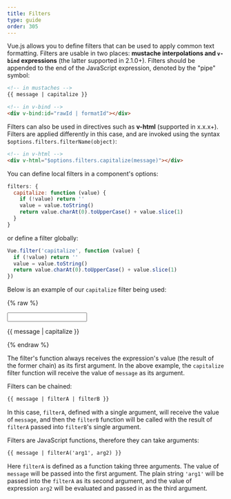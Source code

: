 ```yaml
---
title: Filters
type: guide
order: 305
---
```


Vue.js allows you to define filters that can be used to apply common text formatting. Filters are usable in two places: **mustache interpolations and `v-bind` expressions** (the latter supported in 2.1.0+). Filters should be appended to the end of the JavaScript expression, denoted by the "pipe" symbol:

``` html
<!-- in mustaches -->
{{ message | capitalize }}

<!-- in v-bind -->
<div v-bind:id="rawId | formatId"></div>
```

Filters can also be used in directives such as **v-html** (supported in x.x.x+). Filters are applied differently in this case, and are invoked using the syntax `$options.filters.filterName(object)`:

``` html
<!-- in v-html -->
<div v-html="$options.filters.capitalize(message)"></div>
```


You can define local filters in a component's options:

``` js
filters: {
  capitalize: function (value) {
    if (!value) return ''
    value = value.toString()
    return value.charAt(0).toUpperCase() + value.slice(1)
  }
}
```

or define a filter globally:

``` js
Vue.filter('capitalize', function (value) {
  if (!value) return ''
  value = value.toString()
  return value.charAt(0).toUpperCase() + value.slice(1)
})
```

Below is an example of our `capitalize` filter being used:

{% raw %}
<div id="example_1" class="demo">
  <input type="text" v-model="message">
  <p>{{ message | capitalize }}</p>
</div>
<script>
  new Vue({
    el: '#example_1',
    data: function () {
      return {
        message: 'john'
      }
    },
    filters: {
      capitalize: function (value) {
        if (!value) return ''
        value = value.toString()
        return value.charAt(0).toUpperCase() + value.slice(1)
      }
    }
  })
</script>
{% endraw %}

The filter's function always receives the expression's value (the result of the former chain) as its first argument. In the above example, the `capitalize` filter function will receive the value of `message` as its argument.

Filters can be chained:

``` html
{{ message | filterA | filterB }}
```

In this case, `filterA`, defined with a single argument, will receive the value of `message`, and then the `filterB` function will be called with the result of `filterA` passed into `filterB`'s single argument.

Filters are JavaScript functions, therefore they can take arguments:

``` html
{{ message | filterA('arg1', arg2) }}
```

Here `filterA` is defined as a function taking three arguments. The value of `message` will be passed into the first argument. The plain string `'arg1'` will be passed into the `filterA` as its second argument, and the value of expression `arg2` will be evaluated and passed in as the third argument.
